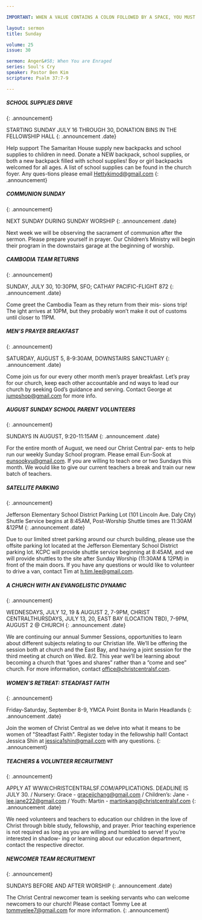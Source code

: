 ```yaml
---

IMPORTANT: WHEN A VALUE CONTAINS A COLON FOLLOWED BY A SPACE, YOU MUST USE &#58;

layout: sermon
title: Sunday

volume: 25
issue: 30

sermon: Anger&#58; When You are Enraged
series: Soul's Cry 
speaker: Pastor Ben Kim
scripture: Psalm 37:7-9

---
```


##### SCHOOL SUPPLIES DRIVE
{: .announcement}

STARTING SUNDAY JULY 16 THROUGH 30, DONATION BINS IN THE FELLOWSHIP HALL
{: .announcement .date}

Help support The Samaritan House supply new backpacks and school supplies to children in need. Donate a NEW backpack, school supplies, or both a new backpack filled with school supplies! Boy or girl backpacks welcomed for all ages. A list of school supplies can be found in the church foyer. Any ques-tions please email Hettykimod@gmail.com
{: .announcement}

##### COMMUNION SUNDAY
{: .announcement}

NEXT SUNDAY DURING SUNDAY WORSHIP
{: .announcement .date}

Next week we will be observing the sacrament of communion after the sermon. Please prepare yourself in prayer. Our Children’s Ministry will begin their program in the downstairs garage at the beginning of worship.

##### CAMBODIA TEAM RETURNS
{: .announcement}

SUNDAY, JULY 30, 10:30PM, SFO; CATHAY PACIFIC-FLIGHT 872
{: .announcement .date}

Come greet the Cambodia Team as they return from their mis- sions trip! The  ight arrives at 10PM, but they probably won’t make it out of customs until closer to 11PM.

##### MEN’S PRAYER BREAKFAST
{: .announcement}

SATURDAY, AUGUST 5, 8-9:30AM, DOWNSTAIRS SANCTUARY
{: .announcement .date}

Come join us for our every other month men’s prayer breakfast. Let’s pray for our church, keep each other accountable and  nd ways to lead our church by seeking God’s guidance and serving. Contact George at jumpshop@gmail.com for more info.

##### AUGUST SUNDAY SCHOOL PARENT VOLUNTEERS
{: .announcement}

SUNDAYS IN AUGUST, 9:20-11:15AM
{: .announcement .date}

For the entire month of August, we need our Christ Central par- ents to help run our weekly Sunday School program. Please email Eun-Sook at eunsookyu@gmail.com. If you are willing to teach one or two Sundays this month. We would like to give our current teachers a break and train our new batch of teachers.

##### SATELLITE PARKING
{: .announcement}

Jefferson Elementary School District Parking Lot (101 Lincoln Ave. Daly City)
Shuttle Service begins at 8:45AM, Post-Worship Shuttle times are 11:30AM &12PM
{: .announcement .date}

Due to our limited street parking around our church building, please use the offsite parking lot located at the Jefferson Elementary School District parking lot. KCPC will provide shuttle service beginning at 8:45AM, and we will provide shuttles to the site after Sunday Worship (11:30AM & 12PM) in front of the main doors. If you have any questions or would like to volunteer to drive a van, contact Tim at h.tim.lee@gmail.com.

##### A CHURCH WITH AN EVANGELISTIC DYNAMIC
{: .announcement}

WEDNESDAYS, JULY 12, 19 & AUGUST 2, 7-9PM, CHRIST CENTRALTHURSDAYS, JULY 13, 20, EAST BAY (LOCATION TBD), 7-9PM, AUGUST 2 @ CHURCH
{: .announcement .date}

We are continuing our annual Summer Sessions, opportunities to learn about different subjects relating to our Christian life. We’ll be offering the session both at church and the East Bay, and having a joint session for the third meeting at church on Wed. 8/2. This year we’ll be learning about becoming a church that “goes and shares” rather than a “come and see” church. For more information, contact office@christcentralsf.com.

##### WOMEN’S RETREAT: STEADFAST FAITH
{: .announcement}

Friday-Saturday, September 8-9, YMCA Point Bonita in Marin Headlands
{: .announcement .date}

Join the women of Christ Central as we delve into what it means to be women of "Steadfast Faith". Register today in the fellowship hall! Contact Jessica Shin at jessica1shin@gmail.com with any questions.
{: .announcement}

##### TEACHERS & VOLUNTEER RECRUITMENT
{: .announcement}

APPLY AT WWW.CHRISTCENTRALSF.COM/APPLICATIONS. DEADLINE IS JULY 30. / Nursery: Grace - gracejichang@gmail.com / Children’s: Jane - lee.jane222@gmail.com / Youth: Martin - martinkang@christcentralsf.com
{: .announcement .date}

We need volunteers and teachers to education our children in the love of Christ through bible study, fellowship, and prayer. Prior teaching experience is not required as long as you are willing and humbled to serve! If you’re interested in shadow- ing or learning about our education department, contact the respective director.

##### NEWCOMER TEAM RECRUITMENT
{: .announcement}

SUNDAYS BEFORE AND AFTER WORSHIP
{: .announcement .date}

The Christ Central newcomer team is seeking servants who can welcome newcomers to our church! Please contact Tommy Lee at tommyelee7@gmail.com for more information.
{: .announcement}